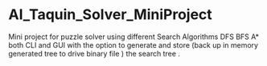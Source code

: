 # AI_Taquin_Solver_MiniProject
Mini project for puzzle solver using different Search Algorithms DFS BFS A* both CLI and GUI with the option to generate and store (back up in memory generated tree to drive binary file ) the search tree .
